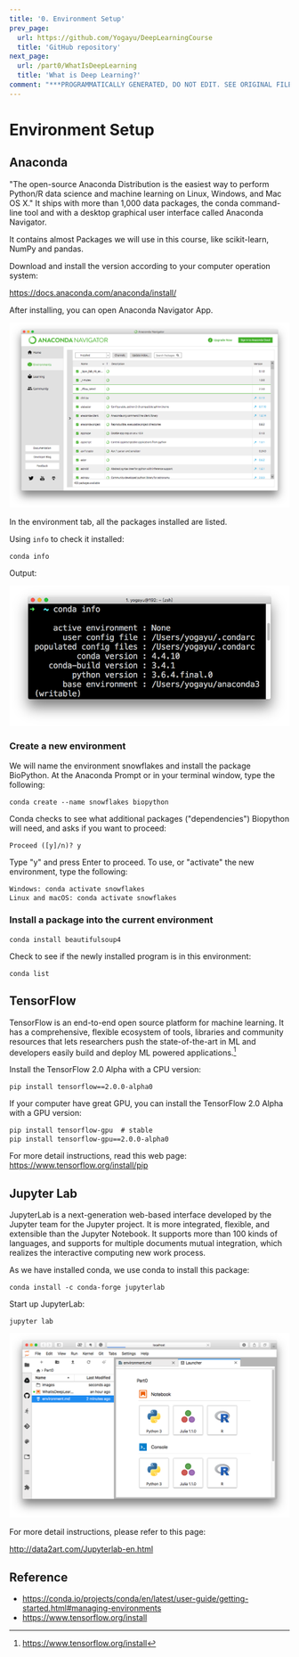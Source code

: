 ```yaml
---
title: '0. Environment Setup'
prev_page:
  url: https://github.com/Yogayu/DeepLearningCourse
  title: 'GitHub repository'
next_page:
  url: /part0/WhatIsDeepLearning
  title: 'What is Deep Learning?'
comment: "***PROGRAMMATICALLY GENERATED, DO NOT EDIT. SEE ORIGINAL FILES IN /content***"
---
```

# Environment Setup

## Anaconda

"The open-source Anaconda Distribution is the easiest way to perform Python/R data science and machine learning on Linux, Windows, and Mac OS X." It ships with more than 1,000 data packages, the conda command-line tool and with a desktop graphical user interface called Anaconda Navigator.

It contains almost Packages we will use in this course, like scikit-learn, NumPy and pandas.

Download and install the version according to your computer operation system:

https://docs.anaconda.com/anaconda/install/

After installing, you can open Anaconda Navigator App.

![conda](./images/conda.png)

In the environment tab, all the packages installed are listed.

Using `info` to check it installed:

```
conda info
```

Output:

![conda](./images/condainfo.png)

### Create a new environment 

We will name the environment snowflakes and install the package BioPython. At the Anaconda Prompt or in your terminal window, type the following:

```
conda create --name snowflakes biopython
```

Conda checks to see what additional packages ("dependencies") Biopython will need, and asks if you want to proceed:
```
Proceed ([y]/n)? y
```
Type "y" and press Enter to proceed.
To use, or "activate" the new environment, type the following:
```
Windows: conda activate snowflakes
Linux and macOS: conda activate snowflakes
```

### Install a package into the current environment

```
conda install beautifulsoup4
```

Check to see if the newly installed program is in this environment:

```
conda list
```

## TensorFlow

TensorFlow is an end-to-end open source platform for machine learning. It has a comprehensive, flexible ecosystem of tools, libraries and community resources that lets researchers push the state-of-the-art in ML and developers easily build and deploy ML powered applications.[^2]

Install the TensorFlow 2.0 Alpha with a CPU version:

```
pip install tensorflow==2.0.0-alpha0
```

If your computer have great GPU, you can install the TensorFlow 2.0 Alpha with a GPU version:

```
pip install tensorflow-gpu  # stable
pip install tensorflow-gpu==2.0.0-alpha0
```

For more detail instructions, read this web page: https://www.tensorflow.org/install/pip

## Jupyter Lab
JupyterLab is a next-generation web-based interface developed by the Jupyter team for the Jupyter project. It is more integrated, flexible, and extensible than the Jupyter Notebook. It supports more than 100 kinds of languages, and supports for multiple documents mutual integration, which realizes the interactive computing new work process.


As we have installed conda, we use conda to install this package:

```
conda install -c conda-forge jupyterlab
```

Start up JupyterLab:

```
jupyter lab
```

![conda](./images/jupyterLab.png)


For more detail instructions, please refer to this page:

http://data2art.com/Jupyterlab-en.html


## Reference

- https://conda.io/projects/conda/en/latest/user-guide/getting-started.html#managing-environments
- https://www.tensorflow.org/install

[^2]:https://www.tensorflow.org/install